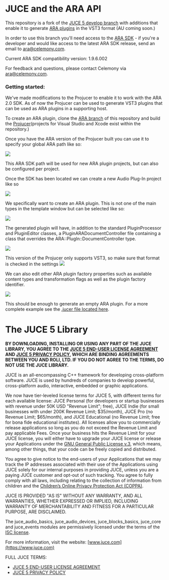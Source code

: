 # JUCE and the ARA API

This repository is a fork of the [JUCE 5 develop branch](https://github.com/WeAreROLI/JUCE) with additions that enable it to generate [ARA plugins](http://www.celemony.com/en/service1/about-celemony/technologies) in the VST3 format (AU coming soon.)

In order to use this branch you'll need access to the [ARA SDK](http://www.celemony.com/en/service1/about-celemony/technologies) - if you're a developer and would like access to the latest ARA SDK release, send an email to [ara@celemony.com](mailto:ara@celemony.com?Subject=JUCE%20ARA%20integration). 

Current ARA SDK compatibility version: 1.9.6.002

For feedback and questions, please contact Celemony via [ara@celemony.com](mailto:ara@celemony.com?Subject=JUCE%20ARA%20integration).

### Getting started:

We've made modifications to the Projucer to enable it to work with the ARA 2.0 SDK. As of now the Projucer can be used to generate VST3 plugins that can be used as ARA plugins in a supporting host. 

To create an ARA plugin, clone the [ARA branch](https://github.com/Celemony/JUCE_ARA/tree/ARA) of this repository and build the [Projucer](https://github.com/Celemony/JUCE_ARA/tree/ARA/extras/Projucer)(projects for Visual Studio and Xcode exist within the repository.)

Once you have the ARA version of the Projucer built you can use it to specify your global ARA path like so:

<img src="https://i.imgur.com/fRjU8kB.png"/>

This ARA SDK path will be used for new ARA plugin projects, but can also be configured per project. 

Once the SDK has been located we can create a new Audio Plug-In project like so

<img src="https://i.imgur.com/cqsEA18.png"/>

We specifically want to create an ARA plugin. This is not one of the main types in the template window but can be selected like so:

<img src="https://i.imgur.com/mY6Z1XL.png"/>

The generated plugin will have, in addition to the standard PluginProcessor and PluginEditor classes, a PluginARADocumentController file containing a class that overrides the ARA::PlugIn::DocumentController type. 

<img src="https://i.imgur.com/JqNIe2b.png"/>

This version of the Projucer only supports VST3, so make sure that format is checked in the settings
<img src="https://i.imgur.com/7wWWPuK.png"/>

We can also edit other ARA plugin factory properties such as available content types and transformation flags as well as the plugin factory identifier. 

<img src="https://i.imgur.com/mJoXIxG.png"/>

This should be enough to generate an empty ARA plugin. For a more complete example see the [.jucer file located here](https://github.com/Celemony/JUCE_ARA/tree/ARA/examples/ARA). 
# The JUCE 5 Library

**BY DOWNLOADING, INSTALLING OR USING ANY PART OF THE JUCE LIBRARY, YOU AGREE
TO THE [JUCE 5 END-USER LICENSE AGREEMENT](https://www.juce.com/juce-5-licence)
AND [JUCE 5 PRIVACY POLICY](https://www.juce.com/juce-5-privacy-policy), WHICH
ARE BINDING AGREEMENTS BETWEEN YOU AND ROLI, LTD. IF YOU DO NOT AGREE TO THE
TERMS, DO NOT USE THE JUCE LIBRARY.**

JUCE is an all-encompassing C++ framework for developing cross-platform
software. JUCE is used by hundreds of companies to develop powerful,
cross-platform audio, interactive, embedded or graphic applications.

We now have tier-leveled license terms for JUCE 5, with different terms for
each available license: JUCE Personal (for developers or startup businesses
with revenue under 50K USD "Revenue Limit"; free), JUCE Indie (for small
businesses with under 200K Revenue Limit; $35/month), JUCE Pro (no Revenue
Limit; $65/month), and JUCE Educational (no Revenue Limit; free for bona fide
educational institutes). All licenses allow you to commercially release
applications so long as you do not exceed the Revenue Limit and pay applicable
Fees. Once your business hits the Revenue Limit for your JUCE license, you will
either have to upgrade your JUCE license or release your Applications under the
[GNU General Public License v.3](https://www.gnu.org/licenses/gpl-3.0.en.html),
which means, among other things, that your code can be freely copied and
distributed.

You agree to give notice to the end-users of your Applications that we may
track the IP addresses associated with their use of the Applications using JUCE
solely for our internal purposes in providing JUCE, unless you are a paying
JUCE customer and opt-out of such tracking. You agree to fully comply with all
laws, including relating to the collection of information from children and the
[Children’s Online Privacy Protection Act
(COPPA)](https://www.ftc.gov/enforcement/rules/rulemaking-regulatory-reform-proceedings/childrens-online-privacy-protection-rule).

JUCE IS PROVIDED "AS IS" WITHOUT ANY WARRANTY, AND ALL WARRANTIES, WHETHER
EXPRESSED OR IMPLIED, INCLUDING WARRANTY OF MERCHANTABILITY AND FITNESS FOR A
PARTICULAR PURPOSE, ARE DISCLAIMED.

The juce_audio_basics, juce_audio_devices, juce_blocks_basics, juce_core and
juce_events modules are permissively licensed under the terms of the [ISC
license](http://www.isc.org/downloads/software-support-policy/isc-license).

For more information, visit the website:
[www.juce.com](https://www.juce.com)

FULL JUCE TERMS:
- [JUCE 5 END-USER LICENSE AGREEMENT](https://www.juce.com/juce-5-licence)
- [JUCE 5 PRIVACY POLICY](https://www.juce.com/juce-5-privacy-policy)
